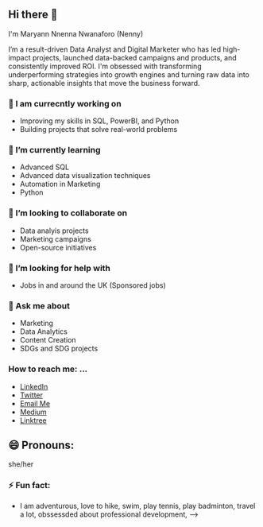 ## Hi there 👋 
I'm Maryann Nnenna Nwanaforo (Nenny)

I’m a result-driven Data Analyst and Digital Marketer who has led high-impact projects, launched data-backed campaigns and products, and consistently improved ROI. I'm obsessed with transforming underperforming strategies into growth engines and turning raw data into sharp, actionable insights that move the business forward.

### 🔭 I am currecntly working on 
- Improving my skills in SQL, PowerBI, and Python
- Building projects that solve real-world problems

### 🌱 I’m currently learning
- Advanced SQL
- Advanced data visualization techniques
- Automation in Marketing
- Python

### 👯 I’m looking to collaborate on 
- Data analyis projects
- Marketing campaigns
- Open-source initiatives

### 🤔 I’m looking for help with
- Jobs in and around the UK (Sponsored jobs)

### 💬 Ask me about
- Marketing
- Data Analytics
- Content Creation
- SDGs and SDG projects

### How to reach me: ...
- [LinkedIn](https://linkedin.com/in/maryannnwanaforo/)
- [Twitter](https://twitter.com/nenny)
- [Email Me](mailto:your.email@example.com)
- [Medium](https://medium.com/@maryannnnennan)
- [Linktree](https://linktr.ee/maryannnnennanwanaforo)

## 😄 Pronouns: 
she/her

###  ⚡ Fun fact:
- I am adventurous, love to hike, swim, play tennis, play badminton, travel a lot, obssessded about professional development, 
-->
